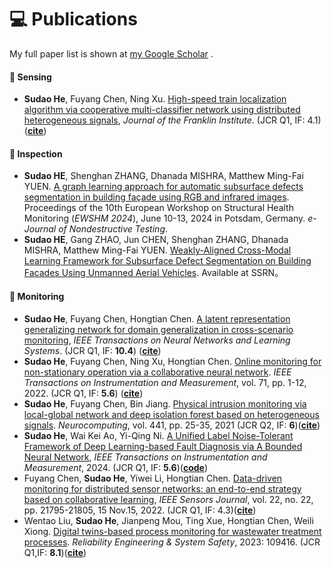 
# 💻 Publications

My full paper list is shown at [my Google Scholar](https://scholar.google.com/citations?user=SCHOLAR_ID&user=3jbGRAYAAAAJ) .

#### 🔶 Sensing
- **Sudao He**, Fuyang Chen, Ning Xu. [High-speed train localization algorithm via cooperative multi-classifier network using distributed heterogeneous signals](https://www.sciencedirect.com/science/article/pii/S0016003223003861), *Journal of the Franklin Institute*. (JCR Q1, IF: 4.1)([**cite**](https://scholar.google.com/scholar?hl=zh-CN&as_sdt=0%2C5&btnG=#d=gs_cit&t=1699860089168&u=%2Fscholar%3Fq%3Dinfo%3ADIPCGyPPaeYJ%3Ascholar.google.com%2F%26output%3Dcite%26scirp%3D3%26hl%3Dzh-CN))
#### 🚩 Inspection
- **Sudao HE**, Shenghan ZHANG, Dhanada MISHRA, Matthew Ming-Fai YUEN. [A graph learning approach for automatic subsurface defects segmentation in building façade using RGB and infrared images](https://www.ndt.net/search/docs.php3?id=29567). Proceedings of the 10th European Workshop on Structural Health Monitoring (*EWSHM 2024*), June 10-13, 2024 in Potsdam, Germany. *e-Journal of Nondestructive Testing*. 
- **Sudao HE**, Gang ZHAO, Jun CHEN, Shenghan ZHANG, Dhanada MISHRA, Matthew Ming-Fai YUEN. [Weakly-Aligned Cross-Modal Learning Framework for Subsurface Defect Segmentation on Building Facades Using Unmanned Aerial Vehicles](http://dx.doi.org/10.2139/ssrn.4845688). Available at SSRN。
#### 🚄 Monitoring

- **Sudao He**, Fuyang Chen, Hongtian Chen. [A latent representation generalizing network for domain generalization in cross-scenario monitoring](https://ieeexplore.ieee.org/abstract/document/10195224), *IEEE Transactions on Neural Networks and Learning Systems*. (JCR Q1, IF: **10.4**) ([**cite**](https://scholar.google.com/scholar?hl=zh-CN&as_sdt=0%2C5&btnG=#d=gs_cit&t=1699859773068&u=%2Fscholar%3Fq%3Dinfo%3AumFFoC6IjMwJ%3Ascholar.google.com%2F%26output%3Dcite%26scirp%3D5%26hl%3Dzh-CN))
- **Sudao He**, Fuyang Chen, Ning Xu, Hongtian Chen. [Online monitoring for non-stationary operation via a collaborative neural network](https://ieeexplore.ieee.org/abstract/document/9756373). *IEEE Transactions on Instrumentation and Measurement*, vol. 71, pp. 1-12, 2022. (JCR Q1, IF: **5.6**) ([**cite**](https://scholar.google.com/scholar?hl=zh-CN&as_sdt=0%2C5&btnG=#d=gs_cit&t=1699860000183&u=%2Fscholar%3Fq%3Dinfo%3ALR5BCqh9o_4J%3Ascholar.google.com%2F%26output%3Dcite%26scirp%3D0%26hl%3Dzh-CN))
- **Sudao He**, Fuyang Chen, Bin Jiang. [Physical intrusion monitoring via local-global network and deep isolation forest based on heterogeneous signals](https://www.sciencedirect.com/science/article/pii/S0925231221001867). *Neurocomputing*, vol. 441, pp. 25-35, 2021 (JCR Q2, IF: **6**)([**cite**](https://scholar.google.com/scholar?hl=zh-CN&as_sdt=0%2C5&btnG=#d=gs_cit&t=1699860041374&u=%2Fscholar%3Fq%3Dinfo%3ArjuE8Rm2RicJ%3Ascholar.google.com%2F%26output%3Dcite%26scirp%3D1%26hl%3Dzh-CN))
- **Sudao He**, Wai Kei Ao, Yi-Qing Ni. [A Unified Label Noise-Tolerant Framework of Deep Learning-based Fault Diagnosis via A Bounded Neural Network](https://github.com/sudao-he/Bounded_Neural_Network), *IEEE Transactions on Instrumentation and Measurement*, 2024. (JCR Q1, IF: **5.6**)([**code**](https://github.com/sudao-he/Bounded_Neural_Network))
- Fuyang Chen, **Sudao He**, Yiwei Li, Hongtian Chen. [Data-driven monitoring for distributed sensor networks: an end-to-end strategy based on collaborative learning](https://ieeexplore.ieee.org/abstract/document/9915322), *IEEE Sensors Journal*, vol. 22, no. 22, pp. 21795-21805, 15 Nov.15, 2022. (JCR Q1, IF: 4.3)([**cite**](https://scholar.google.com/scholar?hl=zh-CN&as_sdt=0%2C5&btnG=#d=gs_cit&t=1699860131468&u=%2Fscholar%3Fq%3Dinfo%3AXes_Ogjk7mkJ%3Ascholar.google.com%2F%26output%3Dcite%26scirp%3D2%26hl%3Dzh-CN))
- Wentao Liu, **Sudao He**, Jianpeng Mou, Ting Xue, Hongtian Chen, Weili Xiong. [Digital twins-based process monitoring for wastewater treatment processes](https://www.sciencedirect.com/science/article/pii/S0951832023003307). *Reliability Engineering & System Safety*, 2023: 109416. (JCR Q1,IF: **8.1**)([**cite**](https://scholar.google.com/scholar?hl=zh-CN&as_sdt=0%2C5&btnG=#d=gs_cit&t=1699860157106&u=%2Fscholar%3Fq%3Dinfo%3AxY14RwB2dMgJ%3Ascholar.google.com%2F%26output%3Dcite%26scirp%3D4%26hl%3Dzh-CN))

